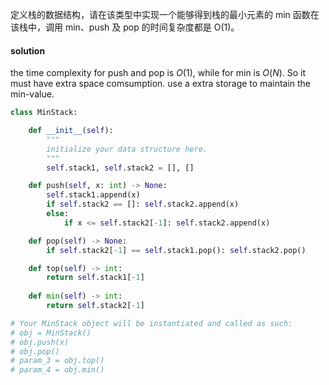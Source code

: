 定义栈的数据结构，请在该类型中实现一个能够得到栈的最小元素的 min 函数在该栈中，调用 min、push 及 pop 的时间复杂度都是 O(1)。

#### solution
the time complexity for push and pop is $O(1)$, while for min is $O(N)$. So it must have extra space comsumption.
use a extra storage to maintain the min-value.
```python
class MinStack:

    def __init__(self):
        """
        initialize your data structure here.
        """
        self.stack1, self.stack2 = [], []

    def push(self, x: int) -> None:
        self.stack1.append(x)
        if self.stack2 == []: self.stack2.append(x)
        else:
            if x <= self.stack2[-1]: self.stack2.append(x) 

    def pop(self) -> None:
        if self.stack2[-1] == self.stack1.pop(): self.stack2.pop()

    def top(self) -> int:
        return self.stack1[-1]
        
    def min(self) -> int:
        return self.stack2[-1]

# Your MinStack object will be instantiated and called as such:
# obj = MinStack()
# obj.push(x)
# obj.pop()
# param_3 = obj.top()
# param_4 = obj.min()
```
